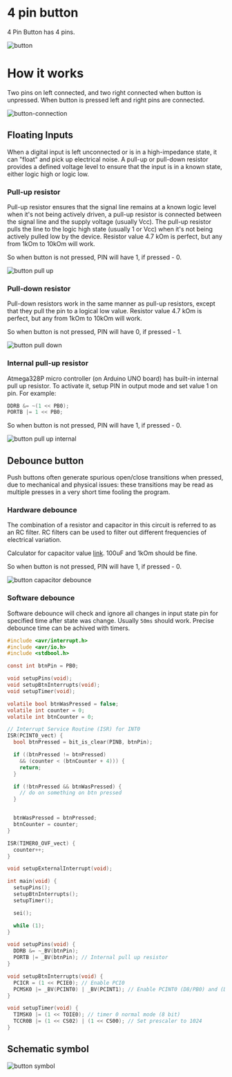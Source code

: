 # 4 pin button
4 Pin Button has 4 pins. 

![button](./assets/button.jpg)

# How it works
Two pins on left connected, and two right connected when button is unpressed.
When button is pressed left and right pins are connected.

![button-connection](./assets/button-connection.png)

## Floating Inputs
When a digital input is left unconnected or is in a high-impedance state, it can "float" and pick up electrical noise. A pull-up or pull-down resistor provides a defined voltage level to ensure that the input is in a known state, either logic high or logic low.

### Pull-up resistor
Pull-up resistor ensures that the signal line remains at a known logic level when it's not being actively driven, a pull-up resistor is connected between the signal line and the supply voltage (usually Vcc). The pull-up resistor pulls the line to the logic high state (usually 1 or Vcc) when it's not being actively pulled low by the device. Resistor value 4.7 kOm is perfect, but any from 1kOm to 10kOm will work.

So when button is not pressed, PIN will have 1, if pressed - 0.

![button pull up](./assets/button-pull-up.svg)


### Pull-down resistor
Pull-down resistors work in the same manner as pull-up resistors, except that they pull the pin to a logical low value.
Resistor value 4.7 kOm is perfect, but any from 1kOm to 10kOm will work. 

So when button is not pressed, PIN will have 0, if pressed - 1.

![button pull down](./assets/button-pull-down.svg)

### Internal pull-up resistor
Atmega328P micro controller (on Arduino UNO board) has built-in internal pull up resistor. To activate it, setup PIN in output mode and set value 1 on pin. For example:

```c
DDRB &= ~(1 << PB0);
PORTB |= 1 << PB0;
```

So when button is not pressed, PIN will have 1, if pressed - 0.

![button pull up internal](./assets/button-internal-pull-up.svg)

## Debounce button
Push buttons often generate spurious open/close transitions when pressed, due to mechanical and physical issues: these transitions may be read as multiple presses in a very short time fooling the program.

### Hardware debounce 
The combination of a resistor and capacitor in this circuit is referred to as an RC filter. RC filters can be used to filter out different frequencies of electrical variation.

Calculator for capacitor value [link](https://protological.com/debounce-calaculator/).
100uF and 1kOm should be fine.

So when button is not pressed, PIN will have 1, if pressed - 0.

![button capacitor debounce](./assets/button-capacitor-debounce.svg)

### Software debounce
Software debounce will check and ignore all changes in input state pin for specified time after state was change. Usually `50ms` should work. Precise debounce time can be achived with timers.

```c
#include <avr/interrupt.h>
#include <avr/io.h>
#include <stdbool.h>

const int btnPin = PB0;

void setupPins(void);
void setupBtnInterrupts(void);
void setupTimer(void);

volatile bool btnWasPressed = false;
volatile int counter = 0;
volatile int btnCounter = 0;

// Interrupt Service Routine (ISR) for INT0
ISR(PCINT0_vect) {
  bool btnPressed = bit_is_clear(PINB, btnPin);

  if ((btnPressed != btnPressed) 
    && (counter < (btnCounter + 4))) {
    return;
  }

  if (!btnPressed && btnWasPressed) {
    // do on something on btn pressed
  }


  btnWasPressed = btnPressed;
  btnCounter = counter;
}

ISR(TIMER0_OVF_vect) {
  counter++;
}

void setupExternalInterrupt(void);

int main(void) {
  setupPins();
  setupBtnInterrupts();
  setupTimer();

  sei();

  while (1);
}

void setupPins(void) {
  DDRB &= ~_BV(btnPin);
  PORTB |= _BV(btnPin); // Internal pull up resistor
}

void setupBtnInterrupts(void) {
  PCICR = (1 << PCIE0); // Enable PCI0
  PCMSK0 |= _BV(PCINT0) | _BV(PCINT1); // Enable PCINT0 (D8/PB0) and (D9/PB1) on PCI0
} 

void setupTimer(void) {
  TIMSK0 |= (1 << TOIE0); // timer 0 normal mode (8 bit)
  TCCR0B |= (1 << CS02) | (1 << CS00); // Set prescaler to 1024
}
```

## Schematic symbol

![button symbol](./assets/button-symbol.png)

